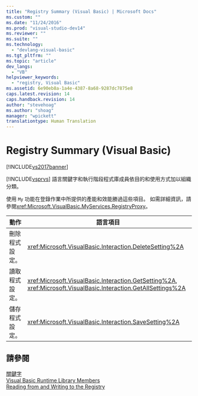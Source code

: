 ```yaml
---
title: "Registry Summary (Visual Basic) | Microsoft Docs"
ms.custom: ""
ms.date: "11/24/2016"
ms.prod: "visual-studio-dev14"
ms.reviewer: ""
ms.suite: ""
ms.technology: 
  - "devlang-visual-basic"
ms.tgt_pltfrm: ""
ms.topic: "article"
dev_langs: 
  - "VB"
helpviewer_keywords: 
  - "registry, Visual Basic"
ms.assetid: 6e90eb8a-1a4e-4387-8a68-9287dc7875e8
caps.latest.revision: 14
caps.handback.revision: 14
author: "stevehoag"
ms.author: "shoag"
manager: "wpickett"
translationtype: Human Translation
---
```

# Registry Summary (Visual Basic)
[!INCLUDE[vs2017banner](../../../csharp/includes/vs2017banner.md)]

[!INCLUDE[vsprvs](../../../csharp/includes/vsprvs_md.md)] 語言關鍵字和執行階段程式庫成員依目的和使用方式加以組織分類。  
  
 使用 `My` 功能在登錄作業中所提供的產能和效能勝過這些項目。  如需詳細資訊，請參閱<xref:Microsoft.VisualBasic.MyServices.RegistryProxy>。  
  
|**動作**|**語言項目**|  
|------------|--------------|  
|刪除程式設定。|<xref:Microsoft.VisualBasic.Interaction.DeleteSetting%2A>|  
|讀取程式設定。|<xref:Microsoft.VisualBasic.Interaction.GetSetting%2A>, <xref:Microsoft.VisualBasic.Interaction.GetAllSettings%2A>|  
|儲存程式設定。|<xref:Microsoft.VisualBasic.Interaction.SaveSetting%2A>|  
  
## 請參閱  
 [關鍵字](../../../visual-basic/language-reference/keywords/index.md)   
 [Visual Basic Runtime Library Members](../../../visual-basic/language-reference/runtime-library-members.md)   
 [Reading from and Writing to the Registry](../../../visual-basic/developing-apps/programming/computer-resources/reading-from-and-writing-to-the-registry.md)